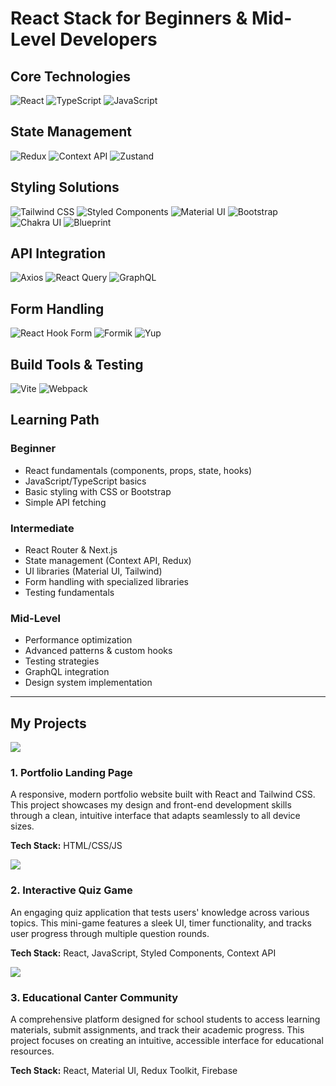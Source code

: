 # React Stack for Beginners & Mid-Level Developers

## Core Technologies

![React](https://img.shields.io/badge/React-20232A?style=for-the-badge&logo=react&logoColor=61DAFB) ![TypeScript](https://img.shields.io/badge/TypeScript-3178C6?style=for-the-badge&logo=typescript&logoColor=white) ![JavaScript](https://img.shields.io/badge/JavaScript-F7DF1E?style=for-the-badge&logo=javascript&logoColor=black)

## State Management

![Redux](https://img.shields.io/badge/Redux-764ABC?style=for-the-badge&logo=redux&logoColor=white) ![Context API](https://img.shields.io/badge/Context_API-61DAFB?style=for-the-badge&logo=react&logoColor=white) ![Zustand](https://img.shields.io/badge/Zustand-000000?style=for-the-badge&logo=react&logoColor=white)

## Styling Solutions

![Tailwind CSS](https://img.shields.io/badge/Tailwind_CSS-38B2AC?style=for-the-badge&logo=tailwind-css&logoColor=white) ![Styled Components](https://img.shields.io/badge/Styled_Components-DB7093?style=for-the-badge&logo=styled-components&logoColor=white) ![Material UI](https://img.shields.io/badge/Material_UI-0081CB?style=for-the-badge&logo=material-ui&logoColor=white) ![Bootstrap](https://img.shields.io/badge/Bootstrap-563D7C?style=for-the-badge&logo=bootstrap&logoColor=white) ![Chakra UI](https://img.shields.io/badge/Chakra_UI-319795?style=for-the-badge&logo=chakra-ui&logoColor=white) ![Blueprint](https://img.shields.io/badge/Blueprint-137CBD?style=for-the-badge&logo=blueprint&logoColor=white)

## API Integration

![Axios](https://img.shields.io/badge/Axios-5A29E4?style=for-the-badge&logo=axios&logoColor=white) ![React Query](https://img.shields.io/badge/React_Query-FF4154?style=for-the-badge&logo=react-query&logoColor=white) ![GraphQL](https://img.shields.io/badge/GraphQL-E10098?style=for-the-badge&logo=graphql&logoColor=white) 

## Form Handling

![React Hook Form](https://img.shields.io/badge/React_Hook_Form-EC5990?style=for-the-badge&logo=react-hook-form&logoColor=white) ![Formik](https://img.shields.io/badge/Formik-0081CB?style=for-the-badge&logo=formik&logoColor=white) ![Yup](https://img.shields.io/badge/Yup-663399?style=for-the-badge&logo=yup&logoColor=white)

## Build Tools & Testing

![Vite](https://img.shields.io/badge/Vite-646CFF?style=for-the-badge&logo=vite&logoColor=white) ![Webpack](https://img.shields.io/badge/Webpack-8DD6F9?style=for-the-badge&logo=webpack&logoColor=black) 


## Learning Path

### Beginner

- React fundamentals (components, props, state, hooks)
- JavaScript/TypeScript basics
- Basic styling with CSS or Bootstrap
- Simple API fetching

### Intermediate

- React Router & Next.js
- State management (Context API, Redux)
- UI libraries (Material UI, Tailwind)
- Form handling with specialized libraries
- Testing fundamentals

### Mid-Level

- Performance optimization
- Advanced patterns & custom hooks
- Testing strategies
- GraphQL integration
- Design system implementation


---


## My Projects

![](https://i.imgur.com/waxVImv.png)

### 1. Portfolio Landing Page

A responsive, modern portfolio website built with React and Tailwind CSS. This project showcases my design and front-end development skills through a clean, intuitive interface that adapts seamlessly to all device sizes.

**Tech Stack:** HTML/CSS/JS

![](https://i.imgur.com/waxVImv.png)

### 2. Interactive Quiz Game

An engaging quiz application that tests users' knowledge across various topics. This mini-game features a sleek UI, timer functionality, and tracks user progress through multiple question rounds.

**Tech Stack:** React, JavaScript, Styled Components, Context API

![](https://i.imgur.com/waxVImv.png)

### 3. Educational Canter Community

A comprehensive platform designed for school students to access learning materials, submit assignments, and track their academic progress. This project focuses on creating an intuitive, accessible interface for educational resources.

**Tech Stack:** React, Material UI, Redux Toolkit, Firebase